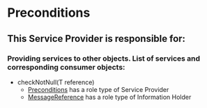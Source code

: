 # Preconditions
## This Service Provider is responsible for:
### Providing services to other objects. List of services and corresponding consumer objects: 
* checkNotNull(T reference)
	* [Preconditions](../ServiceProviders/Preconditions.md) has a role type of Service Provider
	* [MessageReference](../InformationHolders/MessageReference.md) has a role type of Information Holder
